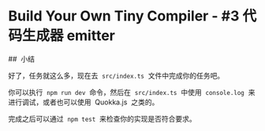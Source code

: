 # Build Your Own Tiny Compiler - #3 代码生成器 emitter

##  小结

好了，任务就这么多，现在去  `src/index.ts`  文件中完成你的任务吧。

你可以执行  `npm run dev`  命令，然后在  `src/index.ts`  中使用  `console.log`  来进行调试，或者也可以使用  Quokka.js  之类的。

完成之后可以通过  `npm test`  来检查你的实现是否符合要求。
